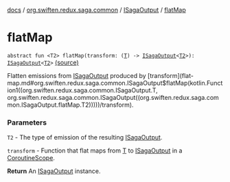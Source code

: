 [docs](../../index.md) / [org.swiften.redux.saga.common](../index.md) / [ISagaOutput](index.md) / [flatMap](./flat-map.md)

# flatMap

`abstract fun <T2> flatMap(transform: (`[`T`](index.md#T)`) -> `[`ISagaOutput`](index.md)`<`[`T2`](flat-map.md#T2)`>): `[`ISagaOutput`](index.md)`<`[`T2`](flat-map.md#T2)`>` [(source)](https://github.com/protoman92/KotlinRedux/tree/master/common/common-saga/src/main/kotlin/org/swiften/redux/saga/common/CommonSaga.kt#L136)

Flatten emissions from [ISagaOutput](index.md) produced by [transform](flat-map.md#org.swiften.redux.saga.common.ISagaOutput$flatMap(kotlin.Function1((org.swiften.redux.saga.common.ISagaOutput.T, org.swiften.redux.saga.common.ISagaOutput((org.swiften.redux.saga.common.ISagaOutput.flatMap.T2)))))/transform).

### Parameters

`T2` - The type of emission of the resulting [ISagaOutput](index.md).

`transform` - Function that flat maps from [T](index.md#T) to [ISagaOutput](index.md) in a [CoroutineScope](#).

**Return**
An [ISagaOutput](index.md) instance.

